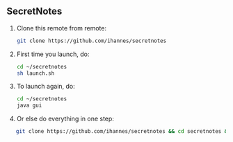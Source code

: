 ## SecretNotes
1. Clone this remote from remote:
    ```bash
    git clone https://github.com/ihannes/secretnotes
    ```
2. First time you launch, do:
    ```bash
    cd ~/secretnotes
    sh launch.sh
    ```
3. To launch again, do:
    ```bash
    cd ~/secretnotes
    java gui
    ```
4. Or else do everything in one step:
 ```bash
    git clone https://github.com/ihannes/secretnotes && cd secretnotes && sh launch.sh && java gui
 ```
